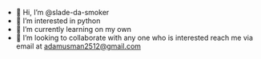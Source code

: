 - 👋 Hi, I’m @slade-da-smoker
- 👀 I’m interested in python 
- 🌱 I’m currently learning on my own 
- 💞️ I’m looking to collaborate with any one who is interested 
reach me via email at adamusman2512@gmail.com

<!---
slade-da-smoker/slade-da-smoker is a ✨ special ✨ repository because its `README.md` (this file) appears on your GitHub profile.
You can click the Preview link to take a look at your changes.
--->
